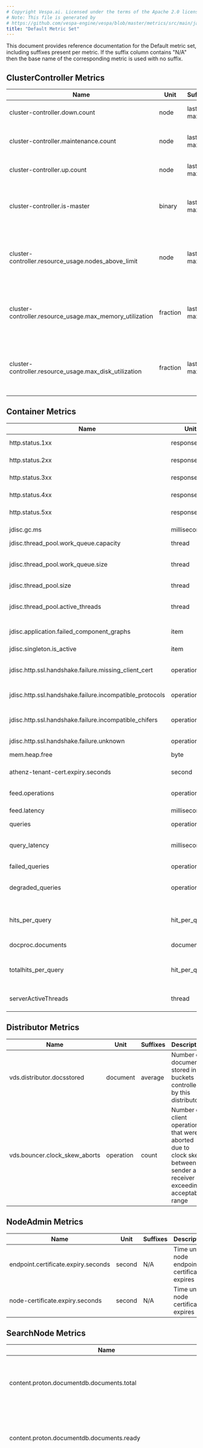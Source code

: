 ```yaml
---
# Copyright Vespa.ai. Licensed under the terms of the Apache 2.0 license. See LICENSE in the project root.
# Note: This file is generated by
# https://github.com/vespa-engine/vespa/blob/master/metrics/src/main/java/ai/vespa/metrics/docs/MetricSetDocumentation.java
title: "Default Metric Set"
---
```


This document provides reference documentation for the Default metric set, including suffixes present per metric.
If the suffix column contains "N/A" then the base name of the corresponding metric is used with no suffix.

## ClusterController Metrics

| Name | Unit | Suffixes | Description |
| --- | --- | --- | --- |
| cluster-controller.down.count | node | last, max | Number of content nodes down |
| cluster-controller.maintenance.count | node | last, max | Number of content nodes in maintenance |
| cluster-controller.up.count | node | last, max | Number of content nodes up |
| cluster-controller.is-master | binary | last, max | 1 if this cluster controller is currently the master, or 0 if not |
| cluster-controller.resource_usage.nodes_above_limit | node | last, max | The number of content nodes above resource limit, blocking feed |
| cluster-controller.resource_usage.max_memory_utilization | fraction | last, max | Current memory utilisation, for content node with the highest value |
| cluster-controller.resource_usage.max_disk_utilization | fraction | last, max | Current disk space utilisation, for content node with the highest value |

## Container Metrics

| Name | Unit | Suffixes | Description |
| --- | --- | --- | --- |
| http.status.1xx | response | rate | Number of responses with a 1xx status |
| http.status.2xx | response | rate | Number of responses with a 2xx status |
| http.status.3xx | response | rate | Number of responses with a 3xx status |
| http.status.4xx | response | rate | Number of responses with a 4xx status |
| http.status.5xx | response | rate | Number of responses with a 5xx status |
| jdisc.gc.ms | millisecond | average, max | Time spent in JVM garbage collection |
| jdisc.thread_pool.work_queue.capacity | thread | max | Capacity of the task queue |
| jdisc.thread_pool.work_queue.size | thread | count, max, min, sum | Size of the task queue |
| jdisc.thread_pool.size | thread | max | Size of the thread pool |
| jdisc.thread_pool.active_threads | thread | count, max, min, sum | Number of threads that are active |
| jdisc.application.failed_component_graphs | item | rate | JDISC Application failed component graphs |
| jdisc.singleton.is_active | item | last, max | JDISC Singleton is active |
| jdisc.http.ssl.handshake.failure.missing_client_cert | operation | rate | JDISC HTTP SSL Handshake failures due to missing client certificate |
| jdisc.http.ssl.handshake.failure.incompatible_protocols | operation | rate | JDISC HTTP SSL Handshake failures due to incompatible protocols |
| jdisc.http.ssl.handshake.failure.incompatible_chifers | operation | rate | JDISC HTTP SSL Handshake failures due to incompatible chifers |
| jdisc.http.ssl.handshake.failure.unknown | operation | rate | JDISC HTTP SSL Handshake failures for unknown reason |
| mem.heap.free | byte | average | Free heap memory |
| athenz-tenant-cert.expiry.seconds | second | last, max, min | Time remaining until Athenz tenant certificate expires |
| feed.operations | operation | rate | Number of document feed operations |
| feed.latency | millisecond | count, sum | Feed latency |
| queries | operation | rate | Query volume |
| query_latency | millisecond | average, count, max, sum | The overall query latency as seen by the container |
| failed_queries | operation | rate | The number of failed queries |
| degraded_queries | operation | rate | The number of degraded queries, e.g. due to some content nodes not responding in time |
| hits_per_query | hit_per_query | average, count, max, sum | The number of hits returned |
| docproc.documents | document | sum | Number of processed documents |
| totalhits_per_query | hit_per_query | average, count, max, sum | The total number of documents found to match queries |
| serverActiveThreads | thread | average | Deprecated. Use jdisc.thread_pool.active_threads instead. |

## Distributor Metrics

| Name | Unit | Suffixes | Description |
| --- | --- | --- | --- |
| vds.distributor.docsstored | document | average | Number of documents stored in all buckets controlled by this distributor |
| vds.bouncer.clock_skew_aborts | operation | count | Number of client operations that were aborted due to clock skew between sender and receiver exceeding acceptable range |

## NodeAdmin Metrics

| Name | Unit | Suffixes | Description |
| --- | --- | --- | --- |
| endpoint.certificate.expiry.seconds | second | N/A | Time until node endpoint certificate expires |
| node-certificate.expiry.seconds | second | N/A | Time until node certificate expires |

## SearchNode Metrics

| Name | Unit | Suffixes | Description |
| --- | --- | --- | --- |
| content.proton.documentdb.documents.total | document | last, max | The total number of documents in this documents db (ready + not-ready) |
| content.proton.documentdb.documents.ready | document | last, max | The number of ready documents in this document db |
| content.proton.documentdb.documents.active | document | last, max | The number of active / searchable documents in this document db |
| content.proton.documentdb.disk_usage | byte | last | The total disk usage (in bytes) for this document db |
| content.proton.documentdb.memory_usage.allocated_bytes | byte | last | The number of allocated bytes |
| content.proton.search_protocol.query.latency | second | average, count, max, sum | Query request latency (seconds) |
| content.proton.search_protocol.docsum.latency | second | average, count, max, sum | Docsum request latency (seconds) |
| content.proton.search_protocol.docsum.requested_documents | document | rate | Total requested document summaries |
| content.proton.resource_usage.disk | fraction | average | The relative amount of disk used by this content node (transient usage not included, value in the range [0, 1]). Same value as reported to the cluster controller |
| content.proton.resource_usage.memory | fraction | average | The relative amount of memory used by this content node (transient usage not included, value in the range [0, 1]). Same value as reported to the cluster controller |
| content.proton.resource_usage.feeding_blocked | binary | last, max | Whether feeding is blocked due to resource limits being reached (value is either 0 or 1) |
| content.proton.transactionlog.disk_usage | byte | last | The disk usage (in bytes) of the transaction log |
| content.proton.documentdb.matching.docs_matched | document | rate | Number of documents matched |
| content.proton.documentdb.matching.docs_reranked | document | rate | Number of documents re-ranked (second phase) |
| content.proton.documentdb.matching.rank_profile.query_latency | second | average, count, max, sum | Total average latency (sec) when matching and ranking a query |
| content.proton.documentdb.matching.rank_profile.query_setup_time | second | average, count, max, sum | Average time (sec) spent setting up and tearing down queries |
| content.proton.documentdb.matching.rank_profile.rerank_time | second | average, count, max, sum | Average time (sec) spent on 2nd phase ranking |

## Sentinel Metrics

| Name | Unit | Suffixes | Description |
| --- | --- | --- | --- |
| sentinel.totalRestarts | restart | last, max, sum | Total number of service restarts done by the sentinel since the sentinel was started |

## Storage Metrics

| Name | Unit | Suffixes | Description |
| --- | --- | --- | --- |
| vds.filestor.allthreads.put.count | operation | rate | Number of requests processed. |
| vds.filestor.allthreads.remove.count | operation | rate | Number of requests processed. |
| vds.filestor.allthreads.update.count | request | rate | Number of requests processed. |
